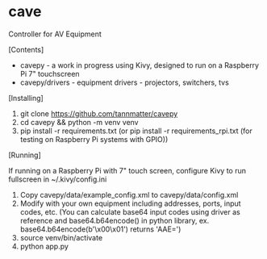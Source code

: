 # cave
Controller for AV Equipment

[Contents]

- cavepy - a work in progress using Kivy, designed to run on a Raspberry Pi 7" touchscreen
- cavepy/drivers - equipment drivers - projectors, switchers, tvs

[Installing]

1. git clone https://github.com/tannmatter/cavepy
2. cd cavepy && python -m venv venv
3. pip install -r requirements.txt
   (or pip install -r requirements_rpi.txt (for testing on Raspberry Pi systems with GPIO))

[Running]

If running on a Raspberry Pi with 7" touch screen, configure Kivy to run fullscreen in ~/.kivy/config.ini

1. Copy cavepy/data/example_config.xml to cavepy/data/config.xml
2. Modify with your own equipment including addresses, ports, input codes, etc.
(You can calculate base64 input codes using driver as reference and base64.b64encode() in python library,
ex. base64.b64encode(b'\x00\x01') returns 'AAE=')
3. source venv/bin/activate
4. python app.py
